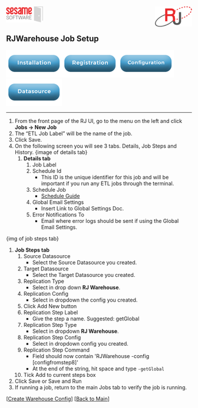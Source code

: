 <img  src="../images/SesameSoftwareLogo-2020Final.png" width="100"><img align=right src="../images/RJOrbitLogo-2021Final.png" width="100">

## RJWarehouse Job Setup

[![Installation](../images/Button_Installation.png)](installguide.md)[![Registration](../images/Button_Registration.png)](RegistrationGuide.md)[![Configuration](../images/Button_Configuration.png)](configurationGuide.md)[![Datasource](../images/Button_Datasource.png)](DatasourceGuide.md)

---

1. From the front page of the RJ UI, go to the menu on the left and click **Jobs &rarr; New Job**
2. The “ETL Job Label” will be the name of the job.
3. Click Save.
4. On the following screen you will see 3 tabs. Details, Job Steps and History.
{image of details tab}
   1. **Details tab**
      1. Job Label
      2. Schedule Id
         * This ID is the unique identifier for this job and will be important if you run any ETL jobs through the terminal.
      3. Schedule Job
         * [Schedule Guide](Schedule.md)
      4. Global Email Settings
         * Insert Link to Global Settings Doc.
      5. Error Notifications To
         * Email where error logs should be sent if using the Global Email Settings.

{img of job steps tab}

   1. **Job Steps tab**
      1. Source Datasource
         * Select the Source Datasource you created.
      2. Target Datasource
         * Select the Target Datasource you created.
      3. Replication Type
         * Select in drop down **RJ Warehouse**.
      4. Replication Config
         * Select in dropdown the config you created.
      5. Click Add New button
      6. Replication Step Label
         * Give the step a name. Suggested: getGlobal
      7. Replication Step Type
         * Select in dropdown **RJ Warehouse**.
      8. Replication Step Config
         * Select in dropdown config you created.
      9. Replication Step Command
          * Field should now contain 'RJWarehouse -config [configfromstep8]'
          * At the end of the string, hit space and type ```-getGlobal```
      10. Tick Add to current steps box
   1. Click Save or Save and Run
   1. If running a job, return to the main Jobs tab to verify the job is running.

 [[Create Warehouse Config](rjwarehouseconfig.md)] [[Back to Main](../README.md)]
